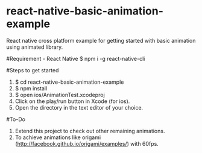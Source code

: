 # react-native-basic-animation-example
React native cross platform example for getting started with basic animation using animated library.

#Requirement - React Native
   $ npm i -g react-native-cli
   
#Steps to get started
1. $ cd react-native-basic-animation-example
2. $ npm install
3. $ open ios/AnimationTest.xcodeproj
4. Click on the play/run button in Xcode (for ios). 
5. Open the directory in the text editor of your choice.

#To-Do
1. Extend this project to check out other remaining animations.
2. To achieve animations like origami (http://facebook.github.io/origami/examples/) with 60fps.
